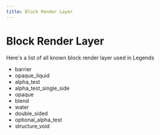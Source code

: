 ```yaml
---
title: Block Render Layer
---
```


# Block Render Layer

Here's a list of all known block render layer used in Legends

-   barrier
-   opaque_liquid
-   alpha_test
-   alpha_test_single_side
-   opaque
-   blend
-   water
-   double_sided
-   optional_alpha_test
-   structure_void

